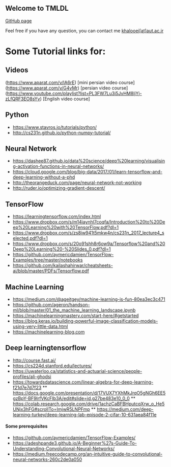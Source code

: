## Welcome to TMLDL

[GitHub page](https://github.com/khalooei/TMLDL2018/)

Feel free if you have any question, you can contact me [khalooei[at]aut.ac.ir](#)


# Some Tutorial links for:

## Videos
(https://www.aparat.com/v/lA6rE) [mini persian video course]
<br>
(https://www.aparat.com/v/G4vMr) [persian video course]
<br>
(https://www.youtube.com/playlist?list=PL3FW7Lu3i5JvHM8ljYj-zLfQRF3EO8sYv) [English video course]

## Python
* https://www.stavros.io/tutorials/python/
* http://cs231n.github.io/python-numpy-tutorial/

## Neural Network
* https://dashee87.github.io/data%20science/deep%20learning/visualising-activation-functions-in-neural-networks/
* https://cloud.google.com/blog/big-data/2017/01/learn-tensorflow-and-deep-learning-without-a-phd
* http://theorangeduck.com/page/neural-network-not-working
* http://ruder.io/optimizing-gradient-descent/

## TensorFlow
* https://learningtensorflow.com/index.html
* https://www.dropbox.com/s/m14iaynhl7coqfa/Introduction%20to%20Deep%20Learning%20with%20TensorFlow.pdf?dl=1
* https://www.dropbox.com/s/zs8iw941t5mkw4n/cs231n_2017_lecture4_selected.pdf?dl=1
* https://www.dropbox.com/s/20o91shh8r6ow9a/Tensorflow%20and%20Deep%20Learning%20-%20Slides_0.pdf?dl=1
* https://github.com/aymericdamien/TensorFlow-Examples/tree/master/notebooks
* https://github.com/kailashahirwar/cheatsheets-ai/blob/master/PDFs/Tensorflow.pdf


## Machine Learning
* https://medium.com/@ageitgey/machine-learning-is-fun-80ea3ec3c471
* https://github.com/ageron/handson-ml/blob/master/01_the_machine_learning_landscape.ipynb
* https://machinelearningmastery.com/start-here/#getstarted
* https://blog.keras.io/building-powerful-image-classification-models-using-very-little-data.html
* https://machinelearning-blog.com


## Deep learningtensorflow
* http://course.fast.ai/
* https://cs224d.stanford.edu/lectures/
* https://uwaterloo.ca/statistics-and-actuarial-science/people-profiles/ali-ghodsi
* https://towardsdatascience.com/linear-algebra-for-deep-learning-f21d7e7d7f23
** https://docs.google.com/presentation/d/17VUX7YXhMkJrqO5gNGh6EE5gzBpY-BF9IrfVKcFIb3A/edit#slide=id.g27be483e10_0_0
** https://colab.research.google.com/drive/1achzCaBFBHputcqXrw_o_He5UNjx3hFG#scrollTo=ImjwR5LNPFmp
** https://medium.com/deep-learning-turkey/deep-learning-lab-episode-2-cifar-10-631aea84f11e



#### Some prerequisites
* https://github.com/aymericdamien/TensorFlow-Examples/
* https://adeshpande3.github.io/A-Beginner%27s-Guide-To-Understanding-Convolutional-Neural-Networks/
* https://medium.freecodecamp.org/an-intuitive-guide-to-convolutional-neural-networks-260c2de0a050